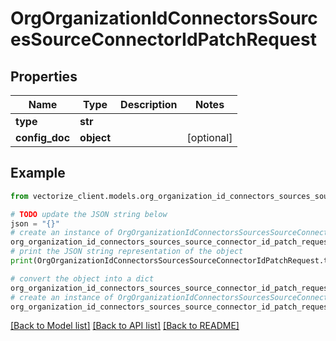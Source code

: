 # OrgOrganizationIdConnectorsSourcesSourceConnectorIdPatchRequest


## Properties

Name | Type | Description | Notes
------------ | ------------- | ------------- | -------------
**type** | **str** |  | 
**config_doc** | **object** |  | [optional] 

## Example

```python
from vectorize_client.models.org_organization_id_connectors_sources_source_connector_id_patch_request import OrgOrganizationIdConnectorsSourcesSourceConnectorIdPatchRequest

# TODO update the JSON string below
json = "{}"
# create an instance of OrgOrganizationIdConnectorsSourcesSourceConnectorIdPatchRequest from a JSON string
org_organization_id_connectors_sources_source_connector_id_patch_request_instance = OrgOrganizationIdConnectorsSourcesSourceConnectorIdPatchRequest.from_json(json)
# print the JSON string representation of the object
print(OrgOrganizationIdConnectorsSourcesSourceConnectorIdPatchRequest.to_json())

# convert the object into a dict
org_organization_id_connectors_sources_source_connector_id_patch_request_dict = org_organization_id_connectors_sources_source_connector_id_patch_request_instance.to_dict()
# create an instance of OrgOrganizationIdConnectorsSourcesSourceConnectorIdPatchRequest from a dict
org_organization_id_connectors_sources_source_connector_id_patch_request_from_dict = OrgOrganizationIdConnectorsSourcesSourceConnectorIdPatchRequest.from_dict(org_organization_id_connectors_sources_source_connector_id_patch_request_dict)
```
[[Back to Model list]](../README.md#documentation-for-models) [[Back to API list]](../README.md#documentation-for-api-endpoints) [[Back to README]](../README.md)



